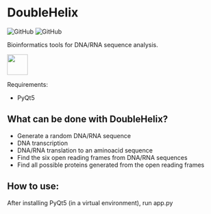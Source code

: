 # DoubleHelix
![GitHub](https://img.shields.io/github/license/Jorge-Salmon/DoubleHelix)
![GitHub](https://img.shields.io/badge/Python-3.7.4-green)


Bioinformatics tools for DNA/RNA sequence analysis.

<img src="https://github.com/Jorge-Salmon/DoubleHelix/blob/master/DH.PNG" width="48">

Requirements:
- PyQt5 

## What can be done with DoubleHelix?

- Generate a random DNA/RNA sequence
- DNA transcription
- DNA/RNA translation to an aminoacid sequence
- Find the six open reading frames from DNA/RNA sequences
- Find all possible proteins generated from the open reading frames

## How to use:

After installing PyQt5 (in a virtual environment), run app.py
